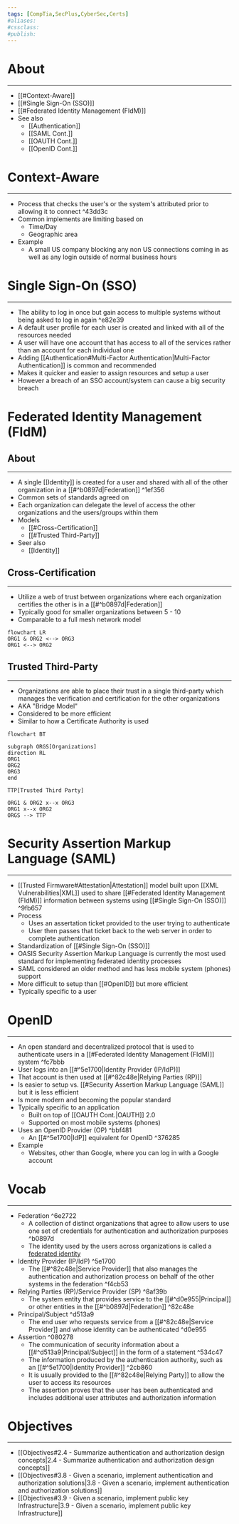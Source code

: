 ```yaml
---
tags: [CompTia,SecPlus,CyberSec,Certs]
#aliases:
#cssclass:
#publish:
---
```


# About
---
- [[#Context-Aware]]
- [[#Single Sign-On (SSO)]]
- [[#Federated Identity Management (FIdM)]]
- See also
	- [[Authentication]]
	- [[SAML Cont.]]
	- [[OAUTH Cont.]]
	- [[OpenID Cont.]]

# Context-Aware
---
- Process that checks the user's or the system's attributed prior to allowing it to connect ^43dd3c
- Common implements are limiting based on
	- Time/Day
	- Geographic area
- Example
	- A small US company blocking any non US connections coming in as well as any login outside of normal business hours

# Single Sign-On (SSO)
---
- The ability to log in once but gain access to multiple systems without being asked to log in again ^e82e39
- A default user profile for each user is created and linked with all of the resources needed
- A user will have one account that has access to all of the services rather than an account for each individual one
- Adding [[Authentication#Multi-Factor Authentication|Multi-Factor Authentication]] is common and recommended
- Makes it quicker and easier to assign resources and setup a user
- However a breach of an SSO account/system can cause a big security breach

# Federated Identity Management (FIdM)

## About
---
- A single [[Identity]] is created for a user and shared with all of the other organization in a [[#^b0897d|Federation]] ^1ef356
- Common sets of standards agreed on
- Each organization can delegate the level of access the other organizations and the users/groups within them
- Models
	- [[#Cross-Certification]]
	- [[#Trusted Third-Party]]
- Seer also
	- [[Identity]]

## Cross-Certification
---
- Utilize a web of trust between organizations where each organization certifies the other is in a [[#^b0897d|Federation]]
- Typically good for smaller organizations between 5 - 10
- Comparable to a full mesh network model

```mermaid
flowchart LR
ORG1 & ORG2 <--> ORG3
ORG1 <--> ORG2
```

## Trusted Third-Party
---
- Organizations are able to place their trust in a single third-party which manages the verification and certification for the other organizations
- AKA "Bridge Model"
- Considered to be more efficient
- Similar to how a Certificate Authority is used

```mermaid
flowchart BT

subgraph ORGS[Organizations]
direction RL
ORG1
ORG2
ORG3
end

TTP[Trusted Third Party]

ORG1 & ORG2 x--x ORG3
ORG1 x--x ORG2
ORGS --> TTP
```

# Security Assertion Markup Language (SAML)
---
- [[Trusted Firmware#Attestation|Attestation]] model built upon [[XML Vulnerabilities|XML]] used to share [[#Federated Identity Management (FIdM)]] information between systems using [[#Single Sign-On (SSO)]] ^9fb657
- Process
	- Uses an assertation ticket provided to the user trying to authenticate
	- User then passes that ticket back to the web server in order to complete authentication
- Standardization of [[#Single Sign-On (SSO)]]
- OASIS Security Assertion Markup Language is currently the most used standard for implementing federated identity processes
- SAML considered an older method and has less mobile system (phones) support
- More difficult to setup than [[#OpenID]] but more efficient
- Typically specific to a user

# OpenID
---
- An open standard and decentralized protocol that is used to authenticate users in a [[#Federated Identity Management (FIdM)]] system ^fc7bbb
- User logs into an [[#^5e1700|Identity Provider (IP/IdP)]]
- That account is then used at [[#^82c48e|Relying Parties (RP)]]
- Is easier to setup vs. [[#Security Assertion Markup Language (SAML]] but it is less efficient
- Is more modern and becoming the popular standard
- Typically specific to an application
	- Built on top of [[OAUTH Cont.|OAUTH]] 2.0
	- Supported on most mobile systems (phones)
- Uses an OpenID Provider (OP) ^bbf481
	- An [[#^5e1700|IdP]] equivalent for OpenID  ^376285
- Example
	- Websites, other than Google, where you can log in with a Google account

# Vocab
---
- Federation ^6e2722
	- A collection of distinct organizations that agree to allow users to use one set of credentials for authentication and authorization purposes ^b0897d
	- The identity used by the users across organizations is called a <u>federated identity</u>
- Identity Provider (IP/IdP) ^5e1700
	- The [[#^82c48e|Service Provider]] that also manages the authentication and authorization process on behalf of the other systems in the federation ^f4cb53
- Relying Parties (RP)/Service Provider (SP) ^8af39b
	- The system entity that provides service to the [[#^d0e955|Principal]] or other entities in the [[#^b0897d|Federation]] ^82c48e
- Principal/Subject ^d513a9
	- The end user who requests service from a [[#^82c48e|Service Provider]] and whose identity can be authenticated ^d0e955
- Assertion ^080278
	- The communication of security information about a [[#^d513a9|Principal/Subject]] in the form of a statement ^534c47
	- The information produced by the authentication authority, such as an [[#^5e1700|Identity Provider]] ^2cb860
	- It is usually provided to the [[#^82c48e|Relying Party]] to allow the user to access its resources
	- The assertion proves that the user has been authenticated and includes additional user attributes and authorization information

# Objectives
---
- [[Objectives#2.4 - Summarize authentication and authorization design concepts|2.4 - Summarize authentication and authorization design concepts]]
- [[Objectives#3.8 - Given a scenario, implement authentication and authorization solutions|3.8 - Given a scenario, implement authentication and authorization solutions]]
- [[Objectives#3.9 - Given a scenario, implement public key Infrastructure|3.9 - Given a scenario, implement public key Infrastructure]]